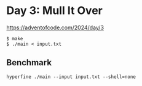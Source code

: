 # Day 3: Mull It Over

<https://adventofcode.com/2024/day/3>

```shell
$ make
$ ./main < input.txt
```

## Benchmark

```shell
hyperfine ./main --input input.txt --shell=none
```
